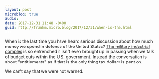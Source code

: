 ```yaml
---
layout: post
microblog: true
audio: 
date: 2017-12-31 11:48 -0400
guid: http://frankm.micro.blog/2017/12/31/when-is-the.html
---
```

When is the last time you have heard serious discussion about how much money we spend in defense of the United States? [The military industrial complex](http://www.history.com/this-day-in-history/eisenhower-warns-of-military-industrial-complex) is so entrenched it isn't even brought up in passing when we talk of budget cuts within the U.S. government. Instead the conversation is about "entitlements" as if that is the only thing tax dollars is pent on. 

We can't say that we were not warned.  
